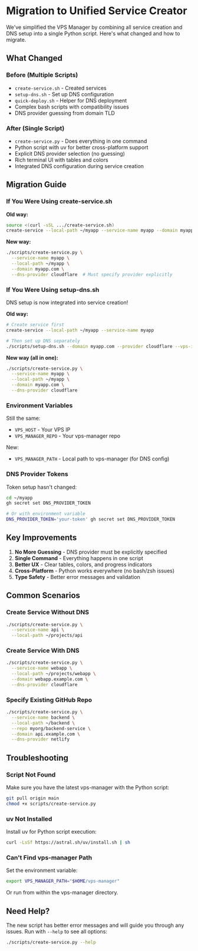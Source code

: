 # Migration to Unified Service Creator

We've simplified the VPS Manager by combining all service creation and DNS setup into a single Python script. Here's what changed and how to migrate.

## What Changed

### Before (Multiple Scripts)
- `create-service.sh` - Created services
- `setup-dns.sh` - Set up DNS configuration  
- `quick-deploy.sh` - Helper for DNS deployment
- Complex bash scripts with compatibility issues
- DNS provider guessing from domain TLD

### After (Single Script)
- `create-service.py` - Does everything in one command
- Python script with uv for better cross-platform support
- Explicit DNS provider selection (no guessing)
- Rich terminal UI with tables and colors
- Integrated DNS configuration during service creation

## Migration Guide

### If You Were Using create-service.sh

**Old way:**
```bash
source <(curl -sSL .../create-service.sh)
create-service --local-path ~/myapp --service-name myapp --domain myapp.com
```

**New way:**
```bash
./scripts/create-service.py \
  --service-name myapp \
  --local-path ~/myapp \
  --domain myapp.com \
  --dns-provider cloudflare  # Must specify provider explicitly
```

### If You Were Using setup-dns.sh

DNS setup is now integrated into service creation!

**Old way:**
```bash
# Create service first
create-service --local-path ~/myapp --service-name myapp

# Then set up DNS separately  
./scripts/setup-dns.sh --domain myapp.com --provider cloudflare --vps-ip 1.2.3.4
```

**New way (all in one):**
```bash
./scripts/create-service.py \
  --service-name myapp \
  --local-path ~/myapp \
  --domain myapp.com \
  --dns-provider cloudflare
```

### Environment Variables

Still the same:
- `VPS_HOST` - Your VPS IP
- `VPS_MANAGER_REPO` - Your vps-manager repo

New:
- `VPS_MANAGER_PATH` - Local path to vps-manager (for DNS config)

### DNS Provider Tokens

Token setup hasn't changed:
```bash
cd ~/myapp
gh secret set DNS_PROVIDER_TOKEN

# Or with environment variable
DNS_PROVIDER_TOKEN='your-token' gh secret set DNS_PROVIDER_TOKEN
```

## Key Improvements

1. **No More Guessing** - DNS provider must be explicitly specified
2. **Single Command** - Everything happens in one script
3. **Better UX** - Clear tables, colors, and progress indicators
4. **Cross-Platform** - Python works everywhere (no bash/zsh issues)
5. **Type Safety** - Better error messages and validation

## Common Scenarios

### Create Service Without DNS
```bash
./scripts/create-service.py \
  --service-name api \
  --local-path ~/projects/api
```

### Create Service With DNS
```bash
./scripts/create-service.py \
  --service-name webapp \
  --local-path ~/projects/webapp \
  --domain webapp.example.com \
  --dns-provider cloudflare
```

### Specify Existing GitHub Repo
```bash
./scripts/create-service.py \
  --service-name backend \
  --local-path ~/backend \
  --repo myorg/backend-service \
  --domain api.example.com \
  --dns-provider netlify
```

## Troubleshooting

### Script Not Found
Make sure you have the latest vps-manager with the Python script:
```bash
git pull origin main
chmod +x scripts/create-service.py
```

### uv Not Installed
Install uv for Python script execution:
```bash
curl -LsSf https://astral.sh/uv/install.sh | sh
```

### Can't Find vps-manager Path
Set the environment variable:
```bash
export VPS_MANAGER_PATH="$HOME/vps-manager"
```

Or run from within the vps-manager directory.

## Need Help?

The new script has better error messages and will guide you through any issues. Run with `--help` to see all options:

```bash
./scripts/create-service.py --help
```
